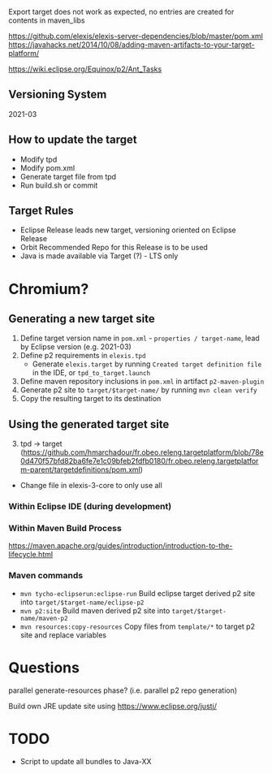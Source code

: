 Export target does not work as expected, no entries
are created for contents in maven_libs


https://github.com/elexis/elexis-server-dependencies/blob/master/pom.xml
https://javahacks.net/2014/10/08/adding-maven-artifacts-to-your-target-platform/

https://wiki.eclipse.org/Equinox/p2/Ant_Tasks

## Versioning System

2021-03

## How to update the target

* Modify tpd
* Modify pom.xml
* Generate target file from tpd
* Run build.sh or commit

## Target Rules

* Eclipse Release leads new target, versioning oriented on Eclipse Release
* Orbit Recommended Repo for this Release is to be used
* Java is made available via Target (?) - LTS only
# Chromium?

## Generating a new target site

1. Define target version name in `pom.xml` - `properties / target-name`,  lead by Eclipse version (e.g. 2021-03)
2. Define p2 requirements in `elexis.tpd` 
	* Generate `elexis.target` by running `Created target definition file` in the IDE, or `tpd_to_target.launch`
3. Define maven repository inclusions in `pom.xml` in artifact `p2-maven-plugin`
4. Generate p2 site to `target/$target-name/` by running `mvn clean verify`
5. Copy the resulting target to its destination


## Using the generated target site

3. tpd -> target (https://github.com/hmarchadour/fr.obeo.releng.targetplatform/blob/78e0d470f57bfd82ba6fe7e1c09bfeb2fdfb0180/fr.obeo.releng.targetplatform-parent/targetdefinitions/pom.xml)
* Change file in elexis-3-core to only use all 

### Within Eclipse IDE (during development)


### Within Maven Build Process

https://maven.apache.org/guides/introduction/introduction-to-the-lifecycle.html

### Maven commands

* `mvn tycho-eclipserun:eclipse-run` Build eclipse target derived p2 site into `target/$target-name/eclipse-p2`
* `mvn p2:site` Build maven derived p2 site into `target/$target-name/maven-p2`
* `mvn resources:copy-resources` Copy files from `template/*` to target p2 site and replace variables

# Questions

parallel generate-resources phase? (i.e. parallel p2 repo generation)

Build own JRE update site using https://www.eclipse.org/justj/

# TODO

* Script to update all bundles to Java-XX